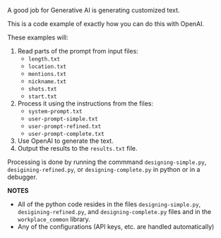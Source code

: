 A good job for Generative AI is  generating customized text.

This is a code example of exactly how you can do this with OpenAI.

These examples will:

1. Read parts of the prompt from input files:
   *  `length.txt`
   *  `location.txt`
   *  `mentions.txt`
   *  `nickname.txt`
   *  `shots.txt`
   *  `start.txt`
2. Process it using the instructions from the files:
   * `system-prompt.txt`
   * `user-prompt-simple.txt`
   * `user-prompt-refined.txt`
   * `user-prompt-complete.txt`
3. Use OpenAI to generate the text.
4. Output the results to the `results.txt` file.

Processing is done by running the commmand `designing-simple.py`, `desigining-refined.py`, or `designing-complete.py` in python or in a debugger.

__NOTES__

* All of the python code resides in the files `designing-simple.py`, `desigining-refined.py`, and `designing-complete.py` files and in the `workplace_common` library.
* Any of the configurations (API keys, etc. are handled automatically)

